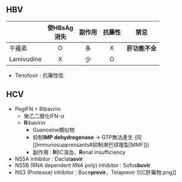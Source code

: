 ## HBV
|            | 使HBsAg<br>消失 | 副作用 | 抗藥性 |    禁忌    |
|------------|:-----------:|:------:|:------:|:----------:|
| 干擾素     |      O      |   多   |    X   | **肝功能不全** |
| Lamivudine |      X      |   少   |    O   |            |
- Tenofovir : 抗藥性低
## HCV
- PegIFN + Ribavirin
	- 聚乙二醇化IFN-$\alpha$
	- **R**ibavirin
		- Guanosine類似物
		- 抑制**IMP dehydrogenase** -> GTP無法產生 (同[[Immunosuppressants#抑制淋巴球複製|MMF]])
		- 副作用 : **R**BC溶血、**R**enal insufficiency
- NS5A inhibitor : Daclat**asvir**
- NS5B (RNA dependent RNA poly) inhibitor : Sofos**buvir**
- NS3 (Protease) inhibitor : Boce**previr**、Telaprevir
![[C肝藥物.png]]